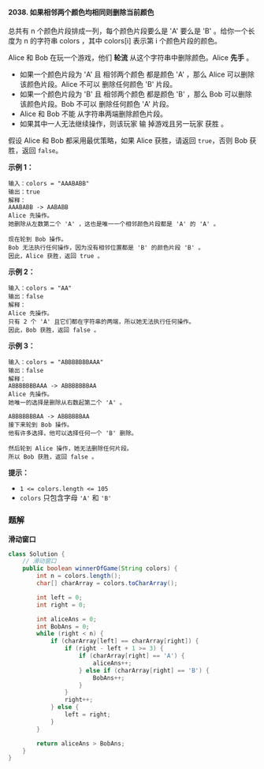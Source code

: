 #### 2038. 如果相邻两个颜色均相同则删除当前颜色

总共有 n 个颜色片段排成一列，每个颜色片段要么是 'A' 要么是 'B' 。给你一个长度为 n 的字符串 colors ，其中 colors[i] 表示第 i 个颜色片段的颜色。

Alice 和 Bob 在玩一个游戏，他们 **轮流** 从这个字符串中删除颜色。Alice **先手** 。

* 如果一个颜色片段为 'A' 且 相邻两个颜色 都是颜色 'A' ，那么 Alice 可以删除该颜色片段。Alice 不可以 删除任何颜色 'B' 片段。
* 如果一个颜色片段为 'B' 且 相邻两个颜色 都是颜色 'B' ，那么 Bob 可以删除该颜色片段。Bob 不可以 删除任何颜色 'A' 片段。
* Alice 和 Bob 不能 从字符串两端删除颜色片段。
* 如果其中一人无法继续操作，则该玩家 输 掉游戏且另一玩家 获胜 。

假设 Alice 和 Bob 都采用最优策略，如果 Alice 获胜，请返回 `true`，否则 Bob 获胜，返回 `false`。

**示例 1：**

```shell
输入：colors = "AAABABB"
输出：true
解释：
AAABABB -> AABABB
Alice 先操作。
她删除从左数第二个 'A' ，这也是唯一一个相邻颜色片段都是 'A' 的 'A' 。

现在轮到 Bob 操作。
Bob 无法执行任何操作，因为没有相邻位置都是 'B' 的颜色片段 'B' 。
因此，Alice 获胜，返回 true 。
```

**示例 2：**

```shell
输入：colors = "AA"
输出：false
解释：
Alice 先操作。
只有 2 个 'A' 且它们都在字符串的两端，所以她无法执行任何操作。
因此，Bob 获胜，返回 false 。
```

**示例 3：**

```shell
输入：colors = "ABBBBBBBAAA"
输出：false
解释：
ABBBBBBBAAA -> ABBBBBBBAA
Alice 先操作。
她唯一的选择是删除从右数起第二个 'A' 。

ABBBBBBBAA -> ABBBBBBAA
接下来轮到 Bob 操作。
他有许多选择，他可以选择任何一个 'B' 删除。

然后轮到 Alice 操作，她无法删除任何片段。
所以 Bob 获胜，返回 false 。
```

**提示：**

- `1 <= colors.length <= 105`
- `colors` 只包含字母 `'A'` 和 `'B'`

### 题解

**滑动窗口**

```java
class Solution {
    // 滑动窗口
    public boolean winnerOfGame(String colors) {
        int n = colors.length();
        char[] charArray = colors.toCharArray();

        int left = 0;
        int right = 0;

        int aliceAns = 0;
        int BobAns = 0;
        while (right < n) {
            if (charArray[left] == charArray[right]) {
                if (right - left + 1 >= 3) {
                    if (charArray[right] == 'A') {
                        aliceAns++;
                    } else if (charArray[right] == 'B') {
                        BobAns++;
                    }
                }
                right++;
            } else {
                left = right;
            }
        }

        return aliceAns > BobAns;
    }
}
```

